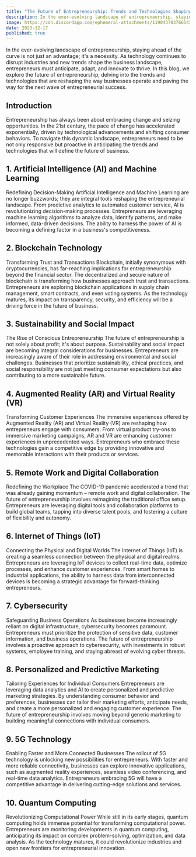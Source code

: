 ```yaml
---
title: "The Future of Entrepreneurship: Trends and Technologies Shaping the Landscape"
description: In the ever-evolving landscape of entrepreneurship, staying ahead of the curve is not just an advantage; it's a necessity.
image: https://cdn.discordapp.com/ephemeral-attachments/1190437037665439767/1190460986784747570/foundercentral_49862_Envision_the_future_Create_a_visually_stri_71c5866f-8b60-4e81-90a0-4b04df531e83.png?ex=65a1e230&is=658f6d30&hm=1a261a700a25ba7661cfc5c06ea410ceee25364020793c534252a28169a145dd&
date: 2023-12-17
published: true
---
```


In the ever-evolving landscape of entrepreneurship, staying ahead of the curve is not just an advantage; it's a necessity. As technology continues to disrupt industries and new trends shape the business landscape, entrepreneurs must anticipate, adapt, and innovate to thrive. In this blog, we explore the future of entrepreneurship, delving into the trends and technologies that are reshaping the way businesses operate and paving the way for the next wave of entrepreneurial success.

## Introduction

Entrepreneurship has always been about embracing change and seizing opportunities. In the 21st century, the pace of change has accelerated exponentially, driven by technological advancements and shifting consumer behaviors. To navigate this dynamic landscape, entrepreneurs need to be not only responsive but proactive in anticipating the trends and technologies that will define the future of business.

## 1. Artificial Intelligence (AI) and Machine Learning

Redefining Decision-Making
Artificial Intelligence and Machine Learning are no longer buzzwords; they are integral tools reshaping the entrepreneurial landscape. From predictive analytics to automated customer service, AI is revolutionizing decision-making processes. Entrepreneurs are leveraging machine learning algorithms to analyze data, identify patterns, and make informed, data-driven decisions. The ability to harness the power of AI is becoming a defining factor in a business's competitiveness.

## 2. Blockchain Technology

Transforming Trust and Transactions
Blockchain, initially synonymous with cryptocurrencies, has far-reaching implications for entrepreneurship beyond the financial sector. The decentralized and secure nature of blockchain is transforming how businesses approach trust and transactions. Entrepreneurs are exploring blockchain applications in supply chain management, smart contracts, and even voting systems. As the technology matures, its impact on transparency, security, and efficiency will be a driving force in the future of business.

## 3. Sustainability and Social Impact

The Rise of Conscious Entrepreneurship
The future of entrepreneurship is not solely about profit; it's about purpose. Sustainability and social impact are becoming integral considerations for businesses. Entrepreneurs are increasingly aware of their role in addressing environmental and social challenges. Businesses that prioritize sustainability, ethical practices, and social responsibility are not just meeting consumer expectations but also contributing to a more sustainable future.

## 4. Augmented Reality (AR) and Virtual Reality (VR)

Transforming Customer Experiences
The immersive experiences offered by Augmented Reality (AR) and Virtual Reality (VR) are reshaping how entrepreneurs engage with consumers. From virtual product try-ons to immersive marketing campaigns, AR and VR are enhancing customer experiences in unprecedented ways. Entrepreneurs who embrace these technologies gain a competitive edge by providing innovative and memorable interactions with their products or services.

## 5. Remote Work and Digital Collaboration

Redefining the Workplace
The COVID-19 pandemic accelerated a trend that was already gaining momentum – remote work and digital collaboration. The future of entrepreneurship involves reimagining the traditional office setup. Entrepreneurs are leveraging digital tools and collaboration platforms to build global teams, tapping into diverse talent pools, and fostering a culture of flexibility and autonomy.

## 6. Internet of Things (IoT)

Connecting the Physical and Digital Worlds
The Internet of Things (IoT) is creating a seamless connection between the physical and digital realms. Entrepreneurs are leveraging IoT devices to collect real-time data, optimize processes, and enhance customer experiences. From smart homes to industrial applications, the ability to harness data from interconnected devices is becoming a strategic advantage for forward-thinking entrepreneurs.

## 7. Cybersecurity

Safeguarding Business Operations
As businesses become increasingly reliant on digital infrastructure, cybersecurity becomes paramount. Entrepreneurs must prioritize the protection of sensitive data, customer information, and business operations. The future of entrepreneurship involves a proactive approach to cybersecurity, with investments in robust systems, employee training, and staying abreast of evolving cyber threats.

## 8. Personalized and Predictive Marketing

Tailoring Experiences for Individual Consumers
Entrepreneurs are leveraging data analytics and AI to create personalized and predictive marketing strategies. By understanding consumer behavior and preferences, businesses can tailor their marketing efforts, anticipate needs, and create a more personalized and engaging customer experience. The future of entrepreneurship involves moving beyond generic marketing to building meaningful connections with individual consumers.

## 9. 5G Technology

Enabling Faster and More Connected Businesses
The rollout of 5G technology is unlocking new possibilities for entrepreneurs. With faster and more reliable connectivity, businesses can explore innovative applications, such as augmented reality experiences, seamless video conferencing, and real-time data analytics. Entrepreneurs embracing 5G will have a competitive advantage in delivering cutting-edge solutions and services.

## 10. Quantum Computing

Revolutionizing Computational Power
While still in its early stages, quantum computing holds immense potential for transforming computational power. Entrepreneurs are monitoring developments in quantum computing, anticipating its impact on complex problem-solving, optimization, and data analysis. As the technology matures, it could revolutionize industries and open new frontiers for entrepreneurial innovation.

